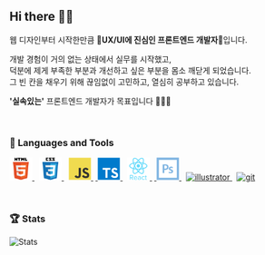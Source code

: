 <h2>Hi there 👋🏻</h3>

<p>웹 디자인부터 시작한만큼 🌟<b>UX/UI에 진심인 프론트엔드 개발자</b>🌟입니다.</p>
<p>개발 경험이 거의 없는 상태에서 실무를 시작했고, <br />덕분에 제게 부족한 부분과 개선하고 싶은 부분을 몸소 깨닫게 되었습니다.<br />
그 빈 칸을 채우기 위해 끊임없이 고민하고, 열심히 공부하고 있습니다.</p>
<p><b>'실속있는'</b> 프론트엔드 개발자가 목표입니다 👩🏻‍💻</p>
<br/>

<h3>🔨 Languages and Tools</h3>
<p> <a href="https://www.w3.org/html/" target="_blank" rel="noreferrer"> <img src="https://raw.githubusercontent.com/devicons/devicon/master/icons/html5/html5-original-wordmark.svg" alt="html5" width="40" height="40"/> </a> &nbsp; <a href="https://www.w3schools.com/css/" target="_blank" rel="noreferrer"> <img src="https://raw.githubusercontent.com/devicons/devicon/master/icons/css3/css3-original-wordmark.svg" alt="css3" width="40" height="40"/> </a>    &nbsp; <a href="https://developer.mozilla.org/en-US/docs/Web/JavaScript" target="_blank" rel="noreferrer"> <img src="https://raw.githubusercontent.com/devicons/devicon/master/icons/javascript/javascript-original.svg" alt="javascript" width="40" height="40"/> </a>   &nbsp;<a href="https://www.typescriptlang.org/" target="_blank" rel="noreferrer"> <img src="https://raw.githubusercontent.com/devicons/devicon/master/icons/typescript/typescript-original.svg" alt="typescript" width="40" height="40"/> </a>  &nbsp; <a href="https://reactjs.org/" target="_blank" rel="noreferrer"> <img src="https://raw.githubusercontent.com/devicons/devicon/master/icons/react/react-original-wordmark.svg" alt="react" width="40" height="40"/> </a>  &nbsp;<a href="https://www.photoshop.com/en" target="_blank" rel="noreferrer"> <img src="https://raw.githubusercontent.com/devicons/devicon/master/icons/photoshop/photoshop-line.svg" alt="photoshop" width="40" height="40"/> </a> &nbsp; <a href="https://www.adobe.com/in/products/illustrator.html" target="_blank" rel="noreferrer"> <img src="https://www.vectorlogo.zone/logos/adobe_illustrator/adobe_illustrator-icon.svg" alt="illustrator" width="40" height="40"/> </a>&nbsp; <a href="https://git-scm.com/" target="_blank" rel="noreferrer"> <img src="https://www.vectorlogo.zone/logos/git-scm/git-scm-icon.svg" alt="git" width="40" height="40"/> </a></p>

<br/>
<h3>🏆 Stats</h3>

![Stats](https://github-readme-stats.vercel.app/api?username=kkkkkSE&show_icons=true&theme=default)
